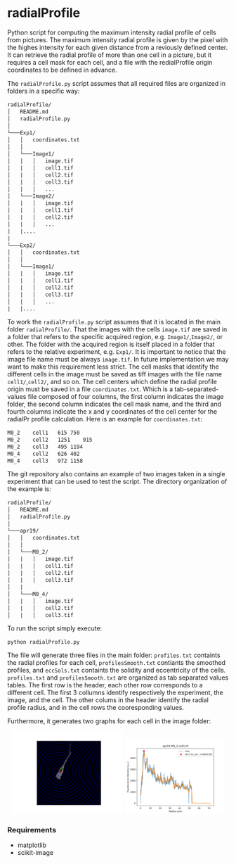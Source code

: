 # radialProfile
Python script for computing the maximum intensity radial profile of cells from pictures.
The maximum intensity radial profile is given by the pixel with the highes intensity for each given distance from a reviously defined center.
It can retrieve the radial profile of more than one cell in a picture, but it requires a cell mask for each cell, and a file with the redialProfile origin coordinates to be defined in advance.

The `radialProfile.py` script assumes that all required files are organized in folders in a specific way:
```
radialProfile/
│   README.md
│   radialProfile.py  
│
└───Exp1/
│   │   coordinates.txt
│   │
│   └───Image1/
│   |   │   image.tif
│   |   │   cell1.tif
│   |   │   cell2.tif
│   |   │   cell3.tif
│   |   │   ...
│   └───Image2/
│   |   │   image.tif
│   |   │   cell1.tif
│   |   │   cell2.tif
│   |   │   ...
|   |....
|
└───Exp2/
│   │   coordinates.txt
│   │
│   └───Image1/
│   |   │   image.tif
│   |   │   cell1.tif
│   |   │   cell2.tif
│   |   │   cell3.tif
│   |   │   ...
|   |....
```

To work the `radialProfile.py` script assumes that it is located in the main folder `radialProfile/`. 
That the images with the cells `image.tif` are saved in a folder that refers to the specific acquired region, e.g. `Image1/`,`Image2/`, or other. 
The folder with the acquired region is itself placed in a folder that refers to the relative experiment, e.g. `Exp1/`. 
It is important to notice that the image file name must be always `image.tif`. 
In future implementation we may want to make this requirement less strict. 
The cell masks that identify the different cells in the image must be saved as tiff images with the file name `cell1/`,`cell2/`, and so on. 
The cell centers which define the radial profile origin must be saved in a file `coordinates.txt`.
Which is a tab-separated-values file composed of four columns, the first column indicates the image folder, the second column indicates the cell mask name, and the third and fourth columns indicate the x and y coordinates of the cell center for the radialPr profile calculation. Here is an example for `coordinates.txt`:
```
M0_2	cell1	615	750
M0_2	cell2	1251	915
M0_2	cell3	495	1194
M0_4	cell2	626	402
M0_4	cell3	972	1158
```
The git repository also contains an example of two images taken in a single experiment that can be used to test the script. The directory organization of the example is:
```
radialProfile/
│   README.md
│   radialProfile.py  
│
└───apr19/
│   │   coordinates.txt
│   │
│   └───M0_2/
│   |   │   image.tif
│   |   │   cell1.tif
│   |   │   cell2.tif
│   |   │   cell3.tif
│   |
│   └───M0_4/
│   |   │   image.tif
│   |   │   cell2.tif
│   |   │   cell3.tif
```
To run the script simply execute:
```
python radialProfile.py
```
The file will generate three files in the main folder: `profiles.txt` containts the radial profiles for each cell, `profilesSmooth.txt` contiants the smoothed profiles, and `eccSols.txt` containts the solidity and eccentricity of the cells.
`profiles.txt` and `profilesSmooth.txt` are organized as tab separated values tables. The first row is the header, each other row corresponds to a different cell. The first 3 collumns identify respectively the experiment, the image, and the cell. The other colums in the header identify the radial profile radius, and in the cell rows the cooresponding values.

Furthermore, it generates two graphs for each cell in the image folder:

<p align="center">
<img src="./Circ_cell1.png" height="50%" width="50%" >
<img src="./Graph_cell1.png" height="45%" width="45%" >
</p>


### Requirements
- matplotlib
- scikit-image
